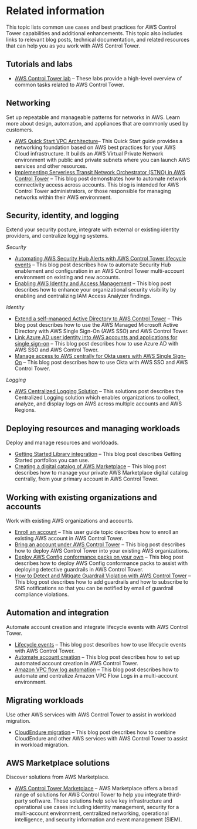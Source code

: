 # Related information<a name="related-information"></a>

This topic lists common use cases and best practices for AWS Control Tower capabilities and additional enhancements\. This topic also includes links to relevant blog posts, technical documentation, and related resources that can help you as you work with AWS Control Tower\.

## Tutorials and labs<a name="tutorials-and-labs"></a>
+ [AWS Control Tower lab](https://controltower.aws-management.tools/immersionday) – These labs provide a high\-level overview of common tasks related to AWS Control Tower\.

## Networking<a name="networking"></a>

Set up repeatable and manageable patterns for networks in AWS\. Learn more about design, automation, and appliances that are commonly used by customers\.
+ [AWS Quick Start VPC Architecture](http://aws.amazon.com/quickstart/architecture/vpc/)– This Quick Start guide provides a networking foundation based on AWS best practices for your AWS Cloud infrastructure\. It builds an AWS Virtual Private Network environment with public and private subnets where you can launch AWS services and other resources\. 
+ [Implementing Serverless Transit Network Orchestrator \(STNO\) in AWS Control Tower](http://aws.amazon.com/blogs/mt/serverless-transit-network-orchestrator-stno-in-control-tower/) – This blog post demonstrates how to automate network connectivity access across accounts\. This blog is intended for AWS Control Tower administrators, or those responsible for managing networks within their AWS environment\. 

## Security, identity, and logging<a name="security-identity-logging"></a>

Extend your security posture, integrate with external or existing identity providers, and centralize logging systems\.

<a name="resource-security"></a>*Security*
+ [Automating AWS Security Hub Alerts with AWS Control Tower lifecycle events](http://aws.amazon.com/blogs/mt/automating-aws-security-hub-alerts-with-aws-control-tower-lifecycle-events/) – This blog post describes how to automate Security Hub enablement and configuration in an AWS Control Tower multi\-account environment on existing and new accounts\.
+ [Enabling AWS Identity and Access Management](http://aws.amazon.com/blogs/mt/enabling-aws-identity-and-access-analyzer-on-aws-control-tower-accounts) – This blog post describes how to enhance your organizational security visibility by enabling and centralizing IAM Access Analyzer findings\.

<a name="identity"></a>*Identity*
+ [Extend a self\-managed Active Directory to AWS Control Tower](http://aws.amazon.com/blogs/mt/extend-a-self-managed-active-directory-to-aws-control-tower/) – This blog post describes how to use the AWS Managed Microsoft Active Directory with AWS Single Sign\-On \(AWS SSO\) and AWS Control Tower\.
+ [Link Azure AD user identity into AWS accounts and applications for single sign\-on](http://aws.amazon.com/blogs/aws/the-next-evolution-in-aws-single-sign-on/) – This blog post describes how to use Azure AD with AWS SSO and AWS Control Tower\.
+ [Manage access to AWS centrally for Okta users with AWS Single Sign\-On](http://aws.amazon.com/about-aws/whats-new/2020/05/manage-access-to-aws-centrally-for-okta-users-with-aws-single-sign-on/) – This blog post describes how to use Okta with AWS SSO and AWS Control Tower\. 

<a name="logging"></a>*Logging*
+ [AWS Centralized Logging Solution](http://aws.amazon.com/solutions/implementations/centralized-logging/) – This solutions post describes the Centralized Logging solution which enables organizations to collect, analyze, and display logs on AWS across multiple accounts and AWS Regions\. 

## Deploying resources and managing workloads<a name="deploy-resources"></a>

Deploy and manage resources and workloads\.
+ [Getting Started Library integration](http://aws.amazon.com/about-aws/whats-new/2020/04/aws-service-catalog-adds-three-new-getting-started-portfolios/) – This blog post describes Getting Started portfolios you can use\. 
+ [Creating a digital catalog of AWS Marketplace](http://aws.amazon.com/blogs/awsmarketplace/creating-a-curated-digital-catalog-of-aws-marketplace-products-in-a-secured-multi-account-environment) – This blog post describes how to manage your private AWS Marketplace digital catalog centrally, from your primary account in AWS Control Tower\.

## Working with existing organizations and accounts<a name="working-existing-organizations"></a>

Work with existing AWS organizations and accounts\.
+ [Enroll an account](https://docs.aws.amazon.com/controltower/latest/userguide/enroll-account) – This user guide topic describes how to enroll an existing AWS account in AWS Control Tower\. 
+ [Bring an account under AWS Control Tower](http://aws.amazon.com/blogs/field-notes/enroll-existing-aws-accounts-into-aws-control-tower) – This blog post describes how to deploy AWS Control Tower into your existing AWS organizations\.
+ [Deploy AWS Config conformance packs on your own](http://aws.amazon.com/blogs/mt/aws-control-tower-detective-guardrails-as-an-aws-config-conformance-pack) – This blog post describes how to deploy AWS Config conformance packs to assist with deploying detective guardrails in AWS Control Tower\. 
+ [How to Detect and Mitigate Guardrail Violation with AWS Control Tower](http://aws.amazon.com/blogs/mt/how-to-detect-and-mitigate-guardrail-violation-with-aws-control-tower/) – This blog post describes how to add guardrails and how to subscribe to SNS notifications so that you can be notified by email of guardrail compliance violations\.

## Automation and integration<a name="automation-and-integration"></a>

Automate account creation and integrate lifecycle events with AWS Control Tower\.
+ [Lifecycle events](http://aws.amazon.com/blogs/mt/using-lifecycle-events-to-track-aws-control-tower-actions-and-trigger-automated-workflows) – This blog post describes how to use lifecycle events with AWS Control Tower\.
+ [Automate account creation](http://aws.amazon.com/blogs/mt/how-to-automate-the-creation-of-multiple-accounts-in-aws-control-tower/) – This blog post describes how to set up automated account creation in AWS Control Tower\. 
+ [Amazon VPC flow log automation](http://aws.amazon.com/blogs/mt/vpc-flow-log-with-aws-control-tower-lifecycle) – This blog post describes how to automate and centralize Amazon VPC Flow Logs in a multi\-account environment\.

## Migrating workloads<a name="migrating"></a>

Use other AWS services with AWS Control Tower to assist in workload migration\.
+ [CloudEndure migration](http://aws.amazon.com/blogs/mt/how-to-take-advantage-of-aws-control-tower-and-cloudendure-to-migrate-workloads-to-aws/) – This blog post describes how to combine CloudEndure and other AWS services with AWS Control Tower to assist in workload migration\.

## AWS Marketplace solutions<a name="aws-marketplace-solutions"></a>

Discover solutions from AWS Marketplace\. 
+ [AWS Control Tower Marketplace](http://aws.amazon.com/marketplace/solutions/control-tower) – AWS Marketplace offers a broad range of solutions for AWS Control Tower to help you integrate third\-party software\. These solutions help solve key infrastructure and operational use cases including identity management, security for a multi\-account environment, centralized networking, operational intelligence, and security information and event management \(SIEM\)\.